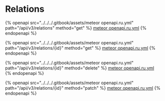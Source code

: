 # Relations

{% openapi src="../../../.gitbook/assets/meteor openapi.ru.yml" path="/api/v3/relations" method="get" %}
[meteor openapi.ru.yml](<../../../.gitbook/assets/meteor openapi.ru.yml>)
{% endopenapi %}

{% openapi src="../../../.gitbook/assets/meteor openapi.ru.yml" path="/api/v3/relations/{id}" method="get" %}
[meteor openapi.ru.yml](<../../../.gitbook/assets/meteor openapi.ru.yml>)
{% endopenapi %}

{% openapi src="../../../.gitbook/assets/meteor openapi.ru.yml" path="/api/v3/relations/{id}" method="delete" %}
[meteor openapi.ru.yml](<../../../.gitbook/assets/meteor openapi.ru.yml>)
{% endopenapi %}

{% openapi src="../../../.gitbook/assets/meteor openapi.ru.yml" path="/api/v3/relations/{id}" method="patch" %}
[meteor openapi.ru.yml](<../../../.gitbook/assets/meteor openapi.ru.yml>)
{% endopenapi %}
